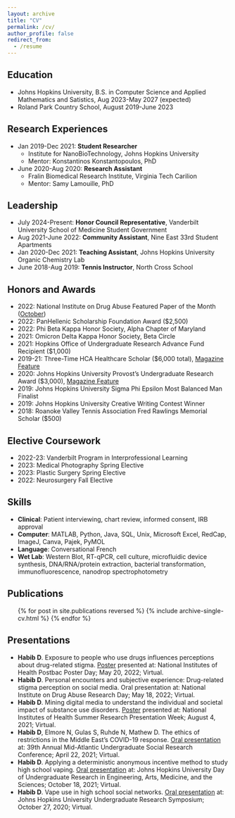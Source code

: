 ```yaml
---
layout: archive
title: "CV"
permalink: /cv/
author_profile: false
redirect_from:
  - /resume
---
```



## Education

* Johns Hopkins University, B.S. in Computer Science and Applied Mathematics and Satistics, Aug 2023-May 2027 (expected)
* Roland Park Country School, August 2019-June 2023

## Research Experiences

* Jan 2019-Dec 2021: **Student Researcher**
  * Institute for NanoBioTechnology, Johns Hopkins University
  * Mentor: Konstantinos Konstantopoulos, PhD
* June 2020-Aug 2020: **Research Assistant**
  * Fralin Biomedical Research Institute, Virginia Tech Carilion
  * Mentor: Samy Lamouille, PhD


<!-- ## Community Service

* Jan 2024-Present: **Student Mentor**, Future is NOW (Non-violent Options Win) Nashville – Future Healers Network
* Jan 2024-Present: **Health Educator**, Vanderbilt University School of Medicine Social Mission Committee
* Aug 2022-Present: **Coordinator and Student Clinician**, Shade Tree Free Clinic
* Jan 2021-July 2022: **Community Health Design and Social Innovation Intern**, Johns Hopkins Sibley Memorial Hospital
* Dec 2019-Feb 2020: **Hospice Volunteer**, Gilchrist Hospice Center
* June 2015-Aug 2019: **Hospital Volunteer**, LewisGale Medical Center
-->

## Leadership

* July 2024-Present: **Honor Council Representative**, Vanderbilt University School of Medicine Student Government
* Aug 2021-June 2022: **Community Assistant**, Nine East 33rd Student Apartments
* Jan 2020-Dec 2021: **Teaching Assistant**, Johns Hopkins University Organic Chemistry Lab
* June 2018-Aug 2019: **Tennis Instructor**, North Cross School

<!-- ## Relevant Undergraduate Clubs

* Sep 2019-Dec 2021: **Medical Ethics Discussion Leader**, Johns Hopkins University Medical Ethics Discussion Panel
* Sep 2019-Dec 2021: **Head of Medical Humanities Section**, Johns Hopkins University Hippocrates Medical Review
-->

## Honors and Awards

* 2022: National Institute on Drug Abuse Featured Paper of the Month ([October](https://irp.drugabuse.gov/featured-paper-october-2022/)) 
* 2022: PanHellenic Scholarship Foundation Award ($2,500)
* 2022: Phi Beta Kappa Honor Society, Alpha Chapter of Maryland
* 2021: Omicron Delta Kappa Honor Society, Beta Circle
* 2021: Hopkins Office of Undergraduate Research Advance Fund Recipient ($1,000)
* 2019-21: Three-Time HCA Healthcare Scholar ($6,000 total), [Magazine Feature](https://magazine.hcahealthcare.com/communities/opening-doors-the-hca-healthcare-scholars-program/)
* 2020: Johns Hopkins University Provost’s Undergraduate Research Award ($3,000), [Magazine Feature](https://magazine.krieger.jhu.edu/2022/05/delving-into-social-networks-and-teen-vaping/)
* 2019: Johns Hopkins University Sigma Phi Epsilon Most Balanced Man Finalist
* 2019: Johns Hopkins University Creative Writing Contest Winner
* 2018: Roanoke Valley Tennis Association Fred Rawlings Memorial Scholar ($500)

## Elective Coursework

* 2022-23: Vanderbilt Program in Interprofessional Learning
* 2023: Medical Photography Spring Elective
* 2023: Plastic Surgery Spring Elective
* 2022: Neurosurgery Fall Elective

## Skills

* **Clinical**: Patient interviewing, chart review, informed consent, IRB approval
* **Computer**: MATLAB, Python, Java, SQL, Unix, Microsoft Excel, RedCap, ImageJ, Canva, Pajek, PyMOL
* **Language**: Conversational French
* **Wet Lab**: Western Blot, RT-qPCR, cell culture, microfluidic device synthesis, DNA/RNA/protein extraction, bacterial transformation, immunofluorescence, nanodrop spectrophotometry

## Publications
  <ul>{% for post in site.publications reversed %}
    {% include archive-single-cv.html %}
  {% endfor %}</ul>
  
<!-- ## Conference Activity
  <ul>{% for post in site.talks reversed %}
    {% include archive-single-talk-cv.html %}
  {% endfor %}</ul>
-->

## Presentations

* **Habib D**. Exposure to people who use drugs influences perceptions about drug-related stigma. [Poster](https://drive.google.com/file/d/1LLG5mzLwjDQIfKL6LC1vxS9F9NDN2AGp/view?usp=sharing) presented at: National Institutes of Health Postbac Poster Day; May 20, 2022; Virtual.
* **Habib D**. Personal encounters and subjective experience: Drug-related stigma perception on social media. Oral presentation at: National Institute on Drug Abuse Research Day; May 18, 2022; Virtual.
* **Habib D**. Mining digital media to understand the individual and societal impact of substance use disorders. [Poster](https://docs.google.com/presentation/d/110yPB1jmrSIZekYzHW51Y4iySy3_ZQyB/edit?usp=sharing&ouid=111727692220340482351&rtpof=true&sd=true) presented at: National Institutes of Health Summer Research Presentation Week; August 4, 2021; Virtual. 
* **Habib D**, Elmore N, Gulas S, Ruhde N, Mathew D. The ethics of restrictions in the Middle East’s COVID-19 response. [Oral presentation](https://docs.google.com/presentation/d/1tajQeypkSGQXsfe9CUHwRLTnbM5ct362O-DGL9FUGz0/edit?usp=sharing) at: 39th Annual Mid-Atlantic Undergraduate Social Research Conference; April 22, 2021; Virtual.
* **Habib D**. Applying a deterministic anonymous incentive method to study high school vaping. [Oral presentation](https://symposium.foragerone.com/dreams-fall-2021/presentations/33862) at: Johns Hopkins University Day of Undergraduate Research in Engineering, Arts, Medicine, and the Sciences; October 18, 2021; Virtual.
* **Habib D**. Vape use in high school social networks. [Oral presentation](https://docs.google.com/presentation/d/1EjeqKLmYhNKYt0_Q7bcUhV57z489aUBL/edit?usp=sharing&ouid=111727692220340482351&rtpof=true&sd=true) at: Johns Hopkins University Undergraduate Research Symposium; October 27, 2020; Virtual.
